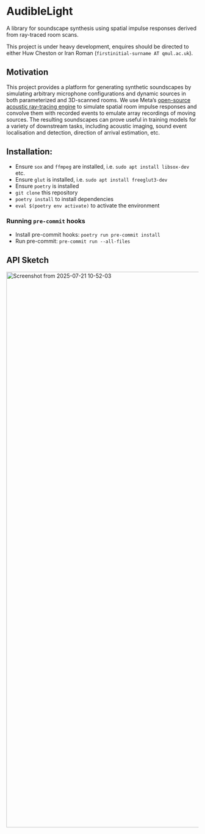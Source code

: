 # AudibleLight

A library for soundscape synthesis using spatial impulse responses derived from ray-traced room scans.

This project is under heavy development, enquires should be directed to either Huw Cheston or Iran Roman (`firstinitial-surname AT qmul.ac.uk`).

## Motivation

This project provides a platform for generating synthetic soundscapes by simulating arbitrary microphone configurations and dynamic sources in both parameterized and 3D-scanned rooms. We use Meta’s [open-source acoustic ray-tracing engine](https://github.com/beasteers/rlr-audio-propagation) to simulate spatial room impulse responses and convolve them with recorded events to emulate array recordings of moving sources. The resulting soundscapes can prove useful in training models for a variety of downstream tasks, including acoustic imaging, sound event localisation and detection, direction of arrival estimation, etc.

## Installation:

- Ensure `sox` and `ffmpeg` are installed, i.e. `sudo apt install libsox-dev` etc.
- Ensure `glut` is installed, i.e. `sudo apt install freeglut3-dev`
- Ensure `poetry` is installed
- `git clone` this repository
- `poetry install` to install dependencies
- `eval $(poetry env activate)` to activate the environment

### Running `pre-commit` hooks

- Install pre-commit hooks: `poetry run pre-commit install`
- Run pre-commit: `pre-commit run --all-files`

## API Sketch

<img width="3748" height="1454" alt="Screenshot from 2025-07-21 10-52-03" src="https://github.com/user-attachments/assets/52d3df17-126b-43c6-8e57-0a724e74e6ef" />
